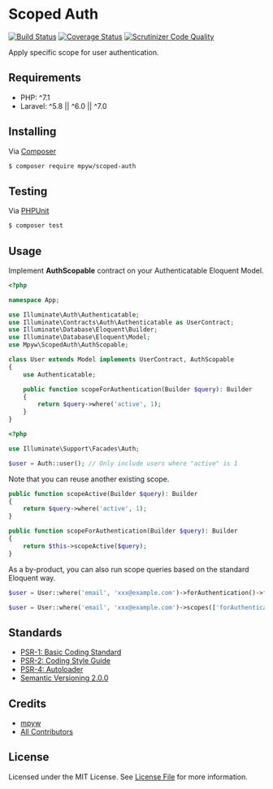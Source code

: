 # Scoped Auth

[![Build Status](https://travis-ci.com/mpyw/scoped-auth.svg?branch=master)](https://travis-ci.com/mpyw/scoped-auth)
[![Coverage Status](https://coveralls.io/repos/github/mpyw/scoped-auth/badge.svg?branch=master)](https://coveralls.io/github/mpyw/scoped-auth?branch=master)
[![Scrutinizer Code Quality](https://scrutinizer-ci.com/g/mpyw/scoped-auth/badges/quality-score.png?b=master)](https://scrutinizer-ci.com/g/mpyw/scoped-auth/?branch=master)

Apply specific scope for user authentication.

## Requirements

- PHP: ^7.1
- Laravel: ^5.8 || ^6.0 || ^7.0

## Installing

Via [Composer](https://getcomposer.org/)

```bash
$ composer require mpyw/scoped-auth
```

## Testing

Via [PHPUnit](https://phpunit.de/)

```bash
$ composer test
```

## Usage

Implement **AuthScopable** contract on your Authenticatable Eloquent Model.

```php
<?php

namespace App;

use Illuminate\Auth\Authenticatable;
use Illuminate\Contracts\Auth\Authenticatable as UserContract;
use Illuminate\Database\Eloquent\Builder;
use Illuminate\Database\Eloquent\Model;
use Mpyw\ScopedAuth\AuthScopable;

class User extends Model implements UserContract, AuthScopable
{
    use Authenticatable;

    public function scopeForAuthentication(Builder $query): Builder
    {
        return $query->where('active', 1);
    }
}
```

```php
<?php

use Illuminate\Support\Facades\Auth;

$user = Auth::user(); // Only include users where "active" is 1
```

Note that you can reuse another existing scope.

```php
public function scopeActive(Builder $query): Builder
{
    return $query->where('active', 1);
}

public function scopeForAuthentication(Builder $query): Builder
{
    return $this->scopeActive($query);
}
```

As a by-product, you can also run scope queries based on the standard Eloquent way.

```php
$user = User::where('email', 'xxx@example.com')->forAuthentication()->firstOrFail();
```

```php
$user = User::where('email', 'xxx@example.com')->scopes(['forAuthentication'])->firstOrFail();
```

## Standards

- [PSR-1: Basic Coding Standard](https://www.php-fig.org/psr/psr-1/)
- [PSR-2: Coding Style Guide](https://www.php-fig.org/psr/psr-2/)
- [PSR-4: Autoloader](https://www.php-fig.org/psr/psr-4/)
- [Semantic Versioning 2.0.0](https://semver.org/)

## Credits

- [mpyw](https://github.com/mpyw)
- [All Contributors](../../contributors)

## License

Licensed under the MIT License. See [License File](LICENSE.md) for more information.

